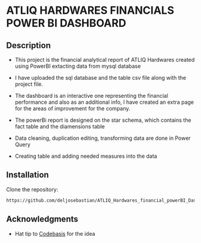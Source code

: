 # ATLIQ HARDWARES FINANCIALS POWER BI DASHBOARD
## Description
- This project is the financial analytical report of ATLIQ Hardwares created using PowerBI extacting data from mysql database

- I have uploaded the sql database and the table csv file along with the project file. 


- The dashboard is an interactive one representing the financial performance and also as an additional info, I have created an extra page for the areas of improvement for the company.

- The powerBi report is designed on the star schema, which contains the fact table and the diamensions table

- Data cleaning, duplication editing, transforming data are done in Power Query

- Creating table and adding needed measures into the data

## Installation
Clone the repository:
```bash
https://github.com/deljosebastian/ATLIQ_Hardwares_financial_powerBI_Dashboard
```

## Acknowledgments
- Hat tip to [Codebasis](https://www.youtube.com/@codebasics) for the idea
